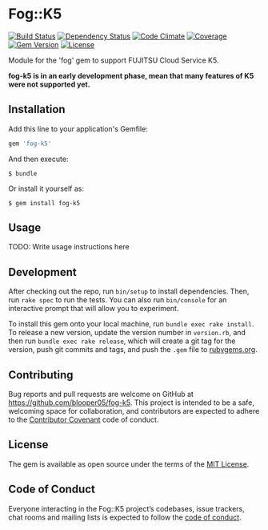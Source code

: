 # Fog::K5

[![Build Status](https://img.shields.io/travis/blooper05/fog-k5.svg?longCache=true&style=flat)](https://travis-ci.com/blooper05/fog-k5)
[![Dependency Status](https://img.shields.io/gemnasium/blooper05/fog-k5.svg?longCache=true&style=flat)](https://gemnasium.com/blooper05/fog-k5)
[![Code Climate](https://img.shields.io/codeclimate/maintainability/blooper05/fog-k5.svg?longCache=true&style=flat)](https://codeclimate.com/github/blooper05/fog-k5)
[![Coverage](https://img.shields.io/codeclimate/c/blooper05/fog-k5.svg?longCache=true&style=flat)](https://codeclimate.com/github/blooper05/fog-k5)
[![Gem Version](https://img.shields.io/gem/v/fog-k5.svg?longCache=true&style=flat)](https://rubygems.org/gems/fog-k5)
[![License](https://img.shields.io/github/license/blooper05/fog-k5.svg?longCache=true&style=flat)](https://github.com/blooper05/fog-k5/blob/master/LICENSE)

Module for the 'fog' gem to support FUJITSU Cloud Service K5.

**fog-k5 is in an early development phase, mean that many features of K5 were not supported yet.**

## Installation

Add this line to your application's Gemfile:

```ruby
gem 'fog-k5'
```

And then execute:

    $ bundle

Or install it yourself as:

    $ gem install fog-k5

## Usage

TODO: Write usage instructions here

## Development

After checking out the repo, run `bin/setup` to install dependencies. Then, run `rake spec` to run the tests. You can also run `bin/console` for an interactive prompt that will allow you to experiment.

To install this gem onto your local machine, run `bundle exec rake install`. To release a new version, update the version number in `version.rb`, and then run `bundle exec rake release`, which will create a git tag for the version, push git commits and tags, and push the `.gem` file to [rubygems.org](https://rubygems.org).

## Contributing

Bug reports and pull requests are welcome on GitHub at https://github.com/blooper05/fog-k5. This project is intended to be a safe, welcoming space for collaboration, and contributors are expected to adhere to the [Contributor Covenant](http://contributor-covenant.org) code of conduct.

## License

The gem is available as open source under the terms of the [MIT License](https://opensource.org/licenses/MIT).

## Code of Conduct

Everyone interacting in the Fog::K5 project’s codebases, issue trackers, chat rooms and mailing lists is expected to follow the [code of conduct](https://github.com/blooper05/fog-k5/blob/master/CODE_OF_CONDUCT.md).
